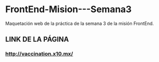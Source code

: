 # FrontEnd-Mision---Semana3
Maquetación web de la práctica de la semana 3 de la misión FrontEnd.
## LINK DE LA PÁGINA

### http://vaccination.x10.mx/
